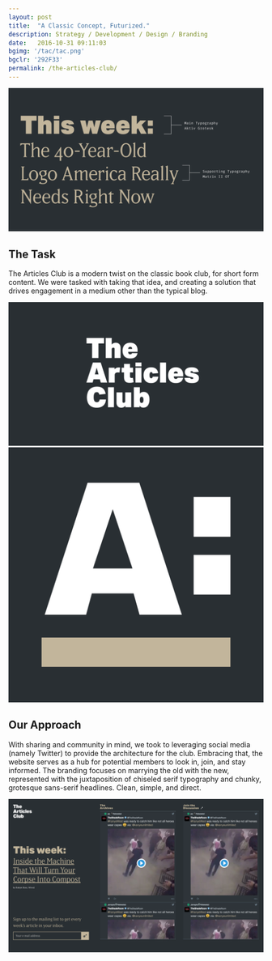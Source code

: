 ```yaml
---
layout: post
title:  "A Classic Concept, Futurized."
description: Strategy / Development / Design / Branding
date:   2016-10-31 09:11:03
bgimg: '/tac/tac.png'
bgclr: '292F33'
permalink: /the-articles-club/
---
```


<img src="/img/tac/3.png" alt="home">

<div class="work-text">
    <div class="col">
        <h2>The Task</h2>
        <p>
            The Articles Club is a modern twist on the classic book club, for short form content. We were tasked with taking that idea, and creating a solution that drives engagement in a medium other than the typical blog.
        </p>
    </div>
    <div class="col"><img src="/img/tac/2.png" alt="logo"></div>
</div>
<div class="work-text">
    <div class="col"><img src="/img/tac/4.png" alt="logo"></div>
    <div class="col">
        <h2>Our Approach</h2>
        <p>
            With sharing and community in mind, we took to leveraging social media (namely Twitter) to provide the architecture for the club. Embracing that, the website serves as a hub for potential members to look in, join, and stay informed. The branding focuses on marrying the old with the new, represented with the juxtaposition of chiseled serif typography and chunky, grotesque sans-serif headlines. Clean, simple, and direct.
        </p>
    </div>
</div>

<img src="/img/tac/1.png" alt="logo">